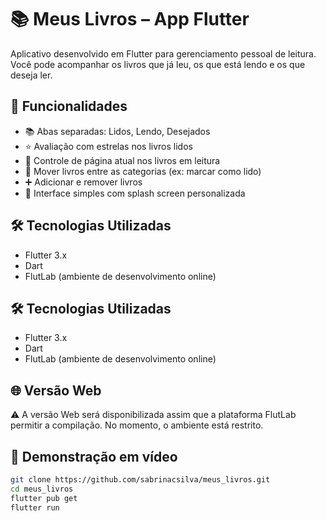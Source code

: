 # 📚 Meus Livros – App Flutter

Aplicativo desenvolvido em Flutter para gerenciamento pessoal de leitura. Você pode acompanhar os livros que já leu, os que está lendo e os que deseja ler.


## 🚀 Funcionalidades

- 📚 Abas separadas: Lidos, Lendo, Desejados
- ⭐ Avaliação com estrelas nos livros lidos
- 📖 Controle de página atual nos livros em leitura
- 🔁 Mover livros entre as categorias (ex: marcar como lido)
- ➕ Adicionar e remover livros
- 🌈 Interface simples com splash screen personalizada

## 🛠️ Tecnologias Utilizadas

- Flutter 3.x
- Dart
- FlutLab (ambiente de desenvolvimento online)

## 🛠️ Tecnologias Utilizadas

- Flutter 3.x
- Dart
- FlutLab (ambiente de desenvolvimento online)
  
## 🌐 Versão Web

⚠️ A versão Web será disponibilizada assim que a plataforma FlutLab permitir a compilação. No momento, o ambiente está restrito.


## 🎥 Demonstração em vídeo


```bash
git clone https://github.com/sabrinacsilva/meus_livros.git
cd meus_livros
flutter pub get
flutter run



